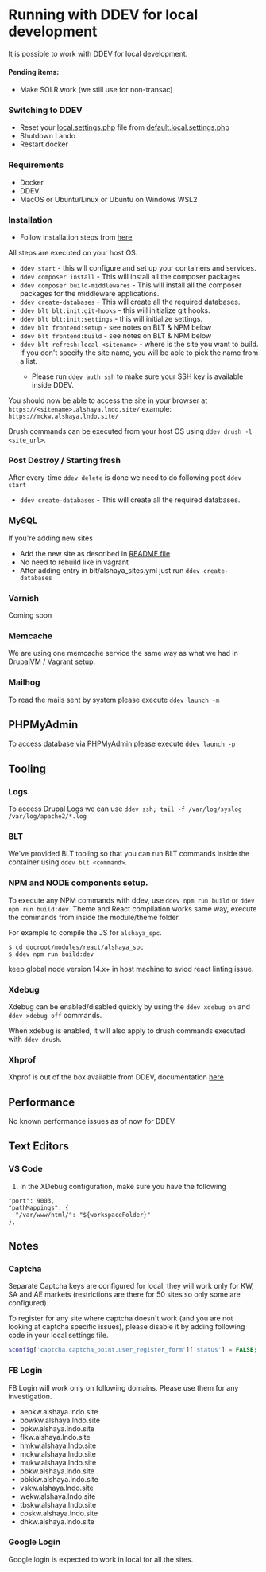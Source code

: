 # Running with DDEV for local development

It is possible to work with DDEV for local development.

#### Pending items:
* Make SOLR work (we still use for non-transac)

### Switching to DDEV
* Reset your [local.settings.php](docroot/sites/g/settings/local.settings.php) file
  from [default.local.settings.php](docroot/sites/default/settings/default.local.settings.php)
* Shutdown Lando
* Restart docker

### Requirements

* Docker
* DDEV
* MacOS or Ubuntu/Linux or Ubuntu on Windows WSL2

### Installation
* Follow installation steps from [here](https://ddev.readthedocs.io/en/latest/users/install/ddev-installation/)

All steps are executed on your host OS.

  * `ddev start` - this will configure and set up your containers and services.
  * `ddev composer install` - This will install all the composer packages.
  * `ddev composer build-middlewares` - This will install all the composer packages for the middleware applications.
  * `ddev create-databases` - This will create all the required databases.
  * `ddev blt blt:init:git-hooks` - this will initialize git hooks.
  * `ddev blt blt:init:settings` - this will initialize settings.
  * `ddev blt frontend:setup` - see notes on BLT & NPM below
  * `ddev blt frontend:build` - see notes on BLT & NPM below
  * `ddev blt refresh:local <sitename>` - where <sitename> is the site you want to build. If you don't specify the
     site name, you will be able to pick the name from a list.
     * Please run `ddev auth ssh` to make sure your SSH key is available inside DDEV.

You should now be able to access the site in your browser at `https://<sitename>.alshaya.lndo.site/`
example: `https://mckw.alshaya.lndo.site/`

Drush commands can be executed from your host OS using `ddev drush -l <site_url>`.

### Post Destroy / Starting fresh

After every-time `ddev delete` is done we need to do following post `ddev start`

* `ddev create-databases` - This will create all the required databases.


### MySQL

If you're adding new sites
* Add the new site as described in [README file](./README.md#create-a-new-site)
* No need to rebuild like in vagrant
* After adding entry in blt/alshaya_sites.yml just run `ddev create-databases`

### Varnish

Coming soon

### Memcache

We are using one memcache service the same way as what we had in DrupalVM / Vagrant setup.

### Mailhog

To read the mails sent by system please execute `ddev launch -m`

## PHPMyAdmin

To access database via PHPMyAdmin please execute `ddev launch -p`

## Tooling

### Logs

To access Drupal Logs we can use `ddev ssh; tail -f /var/log/syslog /var/log/apache2/*.log`

### BLT

We've provided BLT tooling so that you can run BLT commands inside the container using `ddev blt <command>`.

### NPM and NODE components setup.

To execute any NPM commands with ddev, use `ddev npm run build` or `ddev npm run build:dev`.
Theme and React compilation works same way, execute the commands from inside the module/theme folder.

For example to compile the JS for `alshaya_spc`.
```
$ cd docroot/modules/react/alshaya_spc
$ ddev npm run build:dev
```

keep global node version 14.x+ in host machine to aviod react linting issue.

### Xdebug

Xdebug can be enabled/disabled quickly by using the `ddev xdebug on` and `ddev xdebug off` commands.

When xdebug is enabled, it will also apply to drush commands executed with `ddev drush`.

### Xhprof

Xhprof is out of the box available from DDEV, documentation [here](https://ddev.readthedocs.io/en/latest/users/debugging-profiling/xhprof-profiling/)

## Performance

No known performance issues as of now for DDEV.

## Text Editors
### VS Code
1. In the XDebug configuration, make sure you have the following
```
"port": 9003,
"pathMappings": {
  "/var/www/html/": "${workspaceFolder}"
},
```

## Notes

### Captcha
Separate Captcha keys are configured for local, they will work only for
KW, SA and AE markets (restrictions are there for 50 sites so only some
are configured).

To register for any site where captcha doesn't work (and you are not looking at
captcha specific issues), please disable it by adding following code in your
local settings file.

```php
$config['captcha.captcha_point.user_register_form']['status'] = FALSE;
```

### FB Login
FB Login will work only on following domains. Please use them for any
investigation.

* aeokw.alshaya.lndo.site
* bbwkw.alshaya.lndo.site
* bpkw.alshaya.lndo.site
* flkw.alshaya.lndo.site
* hmkw.alshaya.lndo.site
* mckw.alshaya.lndo.site
* mukw.alshaya.lndo.site
* pbkw.alshaya.lndo.site
* pbkkw.alshaya.lndo.site
* vskw.alshaya.lndo.site
* wekw.alshaya.lndo.site
* tbskw.alshaya.lndo.site
* coskw.alshaya.lndo.site
* dhkw.alshaya.lndo.site

### Google Login
Google login is expected to work in local for all the sites.

